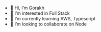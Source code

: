 - 👋 Hi, I’m Gorakh
- 👀 I’m interested in Full Stack
- 🌱 I’m currently learning AWS, Typescript
- 💞️ I’m looking to collaborate on Node

<!---
gorakh-digialpha/gorakh-digialpha is a ✨ special ✨ repository because its `README.md` (this file) appears on your GitHub profile.
You can click the Preview link to take a look at your changes.
--->
